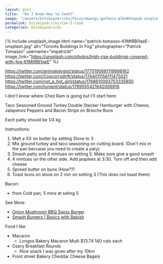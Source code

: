 ```yaml
---
layout: post
title:  "Do I Know How to Cook?"
image: "/assets/bitsbipsbricks/Focus/mwangi-gatheca-qlKaN7eqay8-unsplash.jpg"
permalink: bitsbipsbricks/Can-I-Cook
categories: bitsbipsbricks
---
```


{% include unsplash_image.html 
   name="patrick-tomasso-61MtRBl1qeE-unsplash.jpg" 
   alt="Toronto Buildings In Fog" 
   photographer="Patrick Tomasso" 
   username="impatrickt" 
   image_link="https://unsplash.com/photos/high-rise-buildings-covered-with-fog-61MtRBl1qeE" 
%}

https://twitter.com/animalologist/status/1770195681119998162
https://twitter.com/Coscorrodrift/status/1744011156111475021
https://twitter.com/not_a_hot_girl/status/1768610093753335850
https://twitter.com/tunient/status/1769555421642006916


I don't know where Chez Ram is going but I'll start here:

Taco Seasoned Ground Turkey Double Stacker Hamburger with Cheese, Jalapenos Peppers and Bacon Strips on Brioche Buns

Each patty should be 1/4 kg

Instructions:
   1. Melt a XX on butter by setting Stove to 3
   2. Mix ground turkey and taco seasoning on cutting board. (Don't mix in the pan becuase you need to create a paty)
   3. Smash patty and 4 mintues on setting 5. Make sure give a good smash
   4. 4 mintues on the other side. Add jaoplees at 3:30. Turn off and then add cheese
   5. Spread butter on buns (How??)
   6. Toast buns on stove on 2 min on setting 3 (This does not toast them)

Bacon:
   - from Cold pan, 5 mins at seting 5

See More:
   - [Onion Mushroom BBQ Swiss Burger](https://blackstoneproducts.com/blogs/recipes/onion-mushroom-bbq-swiss-burger)
   - [Smash Burgers | Basics with Babish](https://www.youtube.com/watch?v=OsY85e9uIMw)

Food I like 
 - Macaron
   - Longos Bakery Macaron Mutli $13.74 140 cals each
- Ozery Breakfast Rounds
   - Nice snack I was given after my 10km
- Front street Bakery Cheddar Cheese Bagels